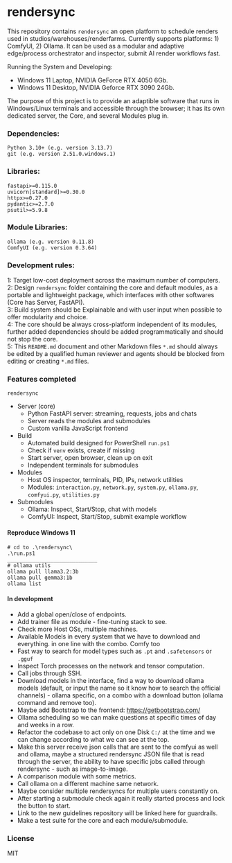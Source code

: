 # rendersync

This repository contains `rendersync` an open platform to schedule renders used in studios/warehouses/renderfarms. Currently supports platforms: 1) ComfyUI, 2) Ollama. It can be used as a modular and adaptive edge/process orchestrator and inspector, submit AI render workflows fast.  

Running the System and Developing:  
- Windows 11 Laptop, NVIDIA GeForce RTX 4050 6Gb. 
- Windows 11 Desktop, NVIDIA Geforce RTX 3090 24Gb. 

The purpose of this project is to provide an adaptible software that runs in Windows/Linux terminals and accessible through the browser; it has its own dedicated server, the Core, and several Modules plug in.


### Dependencies:  
```
Python 3.10+ (e.g. version 3.13.7)   
git (e.g. version 2.51.0.windows.1)   
```

### Libraries:  
```
fastapi>=0.115.0  
uvicorn[standard]>=0.30.0  
httpx>=0.27.0  
pydantic>=2.7.0  
psutil>=5.9.8  
```

### Module Libraries: 
```
ollama (e.g. version 0.11.8)   
ComfyUI (e.g. version 0.3.64)  
```

###  Development rules:   
1: Target low-cost deployment across the maximum number of computers.    
2: Design `rendersync` folder containing the core and default modules, as a portable and lightweight package, which interfaces with other softwares (Core has Server, FastAPI).    
3: Build system should be Explainable and with user input when possible to offer modularity and choice.    
4: The core should be always cross-platform independent of its modules, further added dependencies should be added programmatically and should not stop the core.   
5: This `README.md` document and other Markdown files `*.md` should always be edited by a qualified human reviewer and agents should be blocked from editing or creating `*.md` files.   


### Features completed

`rendersync`
- Server (core)
    - Python FastAPI server: streaming, requests, jobs and chats
    - Server reads the modules and submodules
    - Custom vanilla JavaScript frontend
- Build
    - Automated build designed for PowerShell `run.ps1`  
    - Check if `venv` exists, create if missing
    - Start server, open browser, clean up on exit
    - Independent terminals for submodules
- Modules
    - Host OS inspector, terminals, PID, IPs, network utilities  
    - Modules: `interaction.py`, `network.py`, `system.py`, `ollama.py`, `comfyui.py`, `utilities.py`
- Submodules
    - Ollama: Inspect, Start/Stop, chat with models  
    - ComfyUI: Inspect, Start/Stop, submit example workflow


#### Reproduce Windows 11

```
# cd to .\rendersync\
.\run.ps1
_____________________________
# ollama utils
ollama pull llama3.2:3b 
ollama pull gemma3:1b
ollama list  
```


#### In development

- Add a global open/close of endpoints.
- Add trainer file as module - fine-tuning stack to see.
- Check more Host OSs, multiple machines.
- Available Models in every system that we have to download and everything. in one line with the combo.  Comfy too
- Fast way to search for model types such as `.pt` and `.safetensors` or `.gguf`
- Inspect Torch processes on the network and tensor computation.
- Call jobs through SSH.    
- Download models in the interface, find a way to download ollama models (default, or input the name so it know how to search the official channels) - ollama specific, on a combo with a download button (ollama command and remove too).
- Maybe add Bootstrap to the frontend: https://getbootstrap.com/
- Ollama scheduling so we can make questions at specific times of day and weeks in a row.   
- Refactor the codebase to act only on one Disk `C:/` at the time and we can change according to what we can see at the top.   
- Make this server receive json calls that are sent to the comfyui as well and ollama, maybe a structured rendersync JSON file that is read through the server, the ability to have specific jobs called through rendersync - such as image-to-image.
- A comparison module with some metrics.
- Call ollama on a different machine same network.
- Maybe consider multiple rendersyncs for multiple users constantly on.  
- After starting a submodule check again it really started process and lock the button to start.   
- Link to the new guidelines repository will be linked here for guardrails.
- Make a test suite for the core and each module/submodule. 


### License
MIT

